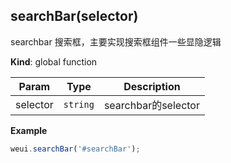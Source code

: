 <a name="searchBar"></a>

## searchBar(selector)
searchbar 搜索框，主要实现搜索框组件一些显隐逻辑

**Kind**: global function  

| Param | Type | Description |
| --- | --- | --- |
| selector | <code>string</code> | searchbar的selector |

**Example**  
```js
weui.searchBar('#searchBar');
```
